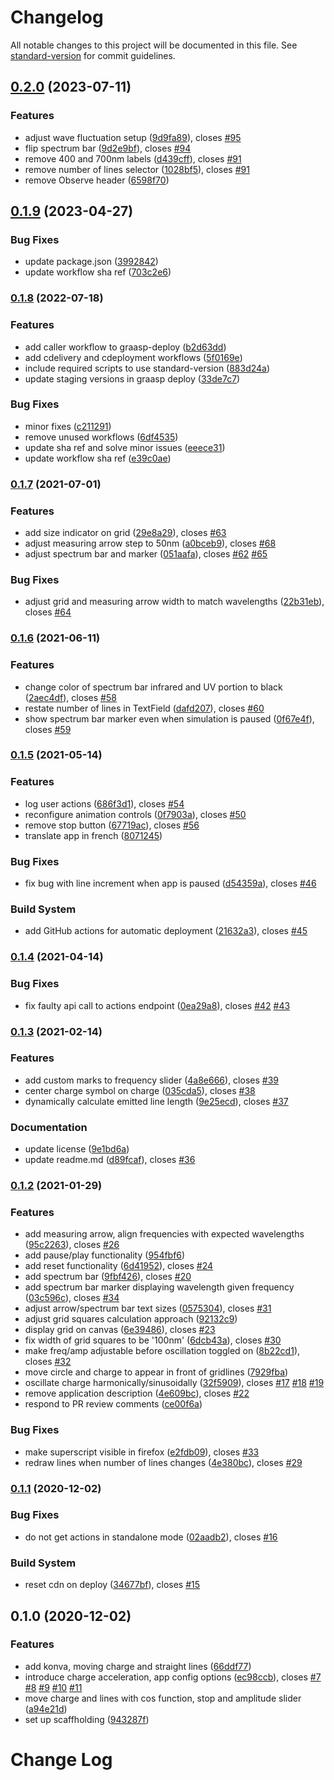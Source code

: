 # Changelog

All notable changes to this project will be documented in this file. See [standard-version](https://github.com/conventional-changelog/standard-version) for commit guidelines.

## [0.2.0](https://github.com/graasp/graasp-app-radiating-charge/compare/v0.1.9...v0.2.0) (2023-07-11)


### Features

* adjust wave fluctuation setup ([9d9fa89](https://github.com/graasp/graasp-app-radiating-charge/commit/9d9fa89ec4d1cd1809856691facb81369366afe3)), closes [#95](https://github.com/graasp/graasp-app-radiating-charge/issues/95)
* flip spectrum bar ([9d2e9bf](https://github.com/graasp/graasp-app-radiating-charge/commit/9d2e9bf91cce62e61fa8c919dffed02440ac27c4)), closes [#94](https://github.com/graasp/graasp-app-radiating-charge/issues/94)
* remove 400 and 700nm labels ([d439cff](https://github.com/graasp/graasp-app-radiating-charge/commit/d439cff53c96cad4ee11295039dbe2ee04c1533e)), closes [#91](https://github.com/graasp/graasp-app-radiating-charge/issues/91)
* remove number of lines selector ([1028bf5](https://github.com/graasp/graasp-app-radiating-charge/commit/1028bf547f224e9c5ad5c4bae96d2d3d197707de)), closes [#91](https://github.com/graasp/graasp-app-radiating-charge/issues/91)
* remove Observe header ([6598f70](https://github.com/graasp/graasp-app-radiating-charge/commit/6598f706cdece8ffec34e1804a1d065349ebfcd3))

## [0.1.9](https://github.com/graasp/graasp-app-radiating-charge/compare/v0.1.8...v0.1.9) (2023-04-27)


### Bug Fixes

* update package.json ([3992842](https://github.com/graasp/graasp-app-radiating-charge/commit/39928422bf55b5e979d614f39ed7c897bad40246))
* update workflow sha ref ([703c2e6](https://github.com/graasp/graasp-app-radiating-charge/commit/703c2e6f5a61d2d52f8eebbc09f6af029df5050c))

### [0.1.8](https://github.com/graasp/graasp-app-radiating-charge/compare/v0.1.7...v0.1.8) (2022-07-18)

### Features

- add caller workflow to graasp-deploy ([b2d63dd](https://github.com/graasp/graasp-app-radiating-charge/commit/b2d63ddd72466109ec3d5ec24625c451b17d1ca8))
- add cdelivery and cdeployment workflows ([5f0169e](https://github.com/graasp/graasp-app-radiating-charge/commit/5f0169e7149c8cccb982f6784667c59592a76b8a))
- include required scripts to use standard-version ([883d24a](https://github.com/graasp/graasp-app-radiating-charge/commit/883d24a253e37bc5d494f79d143ecc8c847692d5))
- update staging versions in graasp deploy ([33de7c7](https://github.com/graasp/graasp-app-radiating-charge/commit/33de7c7b68bc2a0879e32075afd2d5c9dca95361))

### Bug Fixes

- minor fixes ([c211291](https://github.com/graasp/graasp-app-radiating-charge/commit/c2112919a8eb7ee7c7a7649c4c85a9330ce8c140))
- remove unused workflows ([6df4535](https://github.com/graasp/graasp-app-radiating-charge/commit/6df453555d43f0a45937eef8d5a3cd70d47a4295))
- update sha ref and solve minor issues ([eeece31](https://github.com/graasp/graasp-app-radiating-charge/commit/eeece312aa30ee96833df4e0c496d782e665953d))
- update workflow sha ref ([e39c0ae](https://github.com/graasp/graasp-app-radiating-charge/commit/e39c0ae74fb226681f95d8d7bf4d227f84966960))

### [0.1.7](https://github.com/graasp/graasp-app-radiating-charge/compare/v0.1.6...v0.1.7) (2021-07-01)

### Features

- add size indicator on grid ([29e8a29](https://github.com/graasp/graasp-app-radiating-charge/commit/29e8a294fd2f5b98ca34f69e0117bffefd9b233d)), closes [#63](https://github.com/graasp/graasp-app-radiating-charge/issues/63)
- adjust measuring arrow step to 50nm ([a0bceb9](https://github.com/graasp/graasp-app-radiating-charge/commit/a0bceb94228444b14515bb7f086e08c63f6f248e)), closes [#68](https://github.com/graasp/graasp-app-radiating-charge/issues/68)
- adjust spectrum bar and marker ([051aafa](https://github.com/graasp/graasp-app-radiating-charge/commit/051aafa140bee1de55f57969ae24a838a01436b9)), closes [#62](https://github.com/graasp/graasp-app-radiating-charge/issues/62) [#65](https://github.com/graasp/graasp-app-radiating-charge/issues/65)

### Bug Fixes

- adjust grid and measuring arrow width to match wavelengths ([22b31eb](https://github.com/graasp/graasp-app-radiating-charge/commit/22b31eb23c8a0b7152792bda17d90276e1121300)), closes [#64](https://github.com/graasp/graasp-app-radiating-charge/issues/64)

### [0.1.6](https://github.com/graasp/graasp-app-radiating-charge/compare/v0.1.5...v0.1.6) (2021-06-11)

### Features

- change color of spectrum bar infrared and UV portion to black ([2aec4df](https://github.com/graasp/graasp-app-radiating-charge/commit/2aec4df38ea375513d80ed5b2ddcc0e9a2c3a47d)), closes [#58](https://github.com/graasp/graasp-app-radiating-charge/issues/58)
- restate number of lines in TextField ([dafd207](https://github.com/graasp/graasp-app-radiating-charge/commit/dafd20724800fd31ee73ac2bb0374330cc29a747)), closes [#60](https://github.com/graasp/graasp-app-radiating-charge/issues/60)
- show spectrum bar marker even when simulation is paused ([0f67e4f](https://github.com/graasp/graasp-app-radiating-charge/commit/0f67e4faaeb0d7bc146fe5d404838407e791ffdd)), closes [#59](https://github.com/graasp/graasp-app-radiating-charge/issues/59)

### [0.1.5](https://github.com/graasp/graasp-app-radiating-charge/compare/v0.1.4...v0.1.5) (2021-05-14)

### Features

- log user actions ([686f3d1](https://github.com/graasp/graasp-app-radiating-charge/commit/686f3d1250ca94b0503b56fb3106dcc363733278)), closes [#54](https://github.com/graasp/graasp-app-radiating-charge/issues/54)
- reconfigure animation controls ([0f7903a](https://github.com/graasp/graasp-app-radiating-charge/commit/0f7903af5deebc9108af522df7bce6f717b80e77)), closes [#50](https://github.com/graasp/graasp-app-radiating-charge/issues/50)
- remove stop button ([67719ac](https://github.com/graasp/graasp-app-radiating-charge/commit/67719ac8d808f98af53136222546177ea8a143c4)), closes [#56](https://github.com/graasp/graasp-app-radiating-charge/issues/56)
- translate app in french ([8071245](https://github.com/graasp/graasp-app-radiating-charge/commit/80712459c7c5787a6777c4ea3c7ee72cc34e3e54))

### Bug Fixes

- fix bug with line increment when app is paused ([d54359a](https://github.com/graasp/graasp-app-radiating-charge/commit/d54359a7817690940d54cd2b5fcad65fdd07833b)), closes [#46](https://github.com/graasp/graasp-app-radiating-charge/issues/46)

### Build System

- add GitHub actions for automatic deployment ([21632a3](https://github.com/graasp/graasp-app-radiating-charge/commit/21632a309cb22adcc8b1f15fdec2ad74f1e47800)), closes [#45](https://github.com/graasp/graasp-app-radiating-charge/issues/45)

### [0.1.4](https://github.com/graasp/graasp-app-radiating-charge/compare/v0.1.3...v0.1.4) (2021-04-14)

### Bug Fixes

- fix faulty api call to actions endpoint ([0ea29a8](https://github.com/graasp/graasp-app-radiating-charge/commit/0ea29a8f56e6ae4b686c7c1e22006fd2e722aa56)), closes [#42](https://github.com/graasp/graasp-app-radiating-charge/issues/42) [#43](https://github.com/graasp/graasp-app-radiating-charge/issues/43)

### [0.1.3](https://github.com/graasp/graasp-app-radiating-charge/compare/v0.1.2...v0.1.3) (2021-02-14)

### Features

- add custom marks to frequency slider ([4a8e666](https://github.com/graasp/graasp-app-radiating-charge/commit/4a8e666cfa9eccad9ee5d2ea5df6f34403e01b9b)), closes [#39](https://github.com/graasp/graasp-app-radiating-charge/issues/39)
- center charge symbol on charge ([035cda5](https://github.com/graasp/graasp-app-radiating-charge/commit/035cda5a961bd253aef5af9b60b732c7b7ab5a12)), closes [#38](https://github.com/graasp/graasp-app-radiating-charge/issues/38)
- dynamically calculate emitted line length ([9e25ecd](https://github.com/graasp/graasp-app-radiating-charge/commit/9e25ecdabcbe0a814ce4fc6194191f9a85bc45e3)), closes [#37](https://github.com/graasp/graasp-app-radiating-charge/issues/37)

### Documentation

- update license ([9e1bd6a](https://github.com/graasp/graasp-app-radiating-charge/commit/9e1bd6aad0ffefd1562afe21a93e43eea9b9a981))
- update readme.md ([d89fcaf](https://github.com/graasp/graasp-app-radiating-charge/commit/d89fcaf0c14c77e76b202884700e965444055578)), closes [#36](https://github.com/graasp/graasp-app-radiating-charge/issues/36)

### [0.1.2](https://github.com/graasp/graasp-app-radiating-charge/compare/v0.1.1...v0.1.2) (2021-01-29)

### Features

- add measuring arrow, align frequencies with expected wavelengths ([95c2263](https://github.com/graasp/graasp-app-radiating-charge/commit/95c2263ee752ce9c35ada61117f5af606a028cbb)), closes [#26](https://github.com/graasp/graasp-app-radiating-charge/issues/26)
- add pause/play functionality ([954fbf6](https://github.com/graasp/graasp-app-radiating-charge/commit/954fbf66e05881957af4a3760ad0ed1b1902a746))
- add reset functionality ([6d41952](https://github.com/graasp/graasp-app-radiating-charge/commit/6d41952aede694a25cdc2a3be42ddeb47a7a0602)), closes [#24](https://github.com/graasp/graasp-app-radiating-charge/issues/24)
- add spectrum bar ([9fbf426](https://github.com/graasp/graasp-app-radiating-charge/commit/9fbf4268736a9ca9f81c70c85723df1350f8f1b8)), closes [#20](https://github.com/graasp/graasp-app-radiating-charge/issues/20)
- add spectrum bar marker displaying wavelength given frequency ([03c596c](https://github.com/graasp/graasp-app-radiating-charge/commit/03c596cccf1a12e41ef5da67e7f191265afabd96)), closes [#34](https://github.com/graasp/graasp-app-radiating-charge/issues/34)
- adjust arrow/spectrum bar text sizes ([0575304](https://github.com/graasp/graasp-app-radiating-charge/commit/0575304a3d5fff4efe796057c5067f7575d76a9a)), closes [#31](https://github.com/graasp/graasp-app-radiating-charge/issues/31)
- adjust grid squares calculation approach ([92132c9](https://github.com/graasp/graasp-app-radiating-charge/commit/92132c95ecec359b1eef441ddc8021363fa330bd))
- display grid on canvas ([6e39486](https://github.com/graasp/graasp-app-radiating-charge/commit/6e39486467de387ca48cae62592a183e68d1bf1c)), closes [#23](https://github.com/graasp/graasp-app-radiating-charge/issues/23)
- fix width of grid squares to be '100nm' ([6dcb43a](https://github.com/graasp/graasp-app-radiating-charge/commit/6dcb43a2e6b8123ab53753ead4f50ca839336b77)), closes [#30](https://github.com/graasp/graasp-app-radiating-charge/issues/30)
- make freq/amp adjustable before oscillation toggled on ([8b22cd1](https://github.com/graasp/graasp-app-radiating-charge/commit/8b22cd126385a08c42d73ad584b4d470d60adb12)), closes [#32](https://github.com/graasp/graasp-app-radiating-charge/issues/32)
- move circle and charge to appear in front of gridlines ([7929fba](https://github.com/graasp/graasp-app-radiating-charge/commit/7929fba79d45cc571967a981aa4d924a8cca3e40))
- oscillate charge harmonically/sinusoidally ([32f5909](https://github.com/graasp/graasp-app-radiating-charge/commit/32f5909312d14eb150ac50b3f5cb8b054667c75b)), closes [#17](https://github.com/graasp/graasp-app-radiating-charge/issues/17) [#18](https://github.com/graasp/graasp-app-radiating-charge/issues/18) [#19](https://github.com/graasp/graasp-app-radiating-charge/issues/19)
- remove application description ([4e609bc](https://github.com/graasp/graasp-app-radiating-charge/commit/4e609bcbfee5c8324b08b15f734e0a5a6dea39cb)), closes [#22](https://github.com/graasp/graasp-app-radiating-charge/issues/22)
- respond to PR review comments ([ce00f6a](https://github.com/graasp/graasp-app-radiating-charge/commit/ce00f6a459843e7617bb84ebda39ac14e5ccef43))

### Bug Fixes

- make superscript visible in firefox ([e2fdb09](https://github.com/graasp/graasp-app-radiating-charge/commit/e2fdb09e47ebf928b6bfff64a3f90a96b0d95192)), closes [#33](https://github.com/graasp/graasp-app-radiating-charge/issues/33)
- redraw lines when number of lines changes ([4e380bc](https://github.com/graasp/graasp-app-radiating-charge/commit/4e380bc3dbb866b99e51f12692114f21a6f606ec)), closes [#29](https://github.com/graasp/graasp-app-radiating-charge/issues/29)

### [0.1.1](https://github.com/graasp/graasp-app-radiating-charge/compare/v0.1.0...v0.1.1) (2020-12-02)

### Bug Fixes

- do not get actions in standalone mode ([02aadb2](https://github.com/graasp/graasp-app-radiating-charge/commit/02aadb292ac9c4dec8493a91c447d6c86f14b536)), closes [#16](https://github.com/graasp/graasp-app-radiating-charge/issues/16)

### Build System

- reset cdn on deploy ([34677bf](https://github.com/graasp/graasp-app-radiating-charge/commit/34677bf1737a4df0557972c71c27f3a9d034f870)), closes [#15](https://github.com/graasp/graasp-app-radiating-charge/issues/15)

## 0.1.0 (2020-12-02)

### Features

- add konva, moving charge and straight lines ([66ddf77](https://github.com/graasp/graasp-app-radiating-charge/commit/66ddf7762ecfca302d1fd687abcef04fdb7360fc))
- introduce charge acceleration, app config options ([ec98ccb](https://github.com/graasp/graasp-app-radiating-charge/commit/ec98ccb0a4c5e3e452e08aed0b5ca0f9156556e9)), closes [#7](https://github.com/graasp/graasp-app-radiating-charge/issues/7) [#8](https://github.com/graasp/graasp-app-radiating-charge/issues/8) [#9](https://github.com/graasp/graasp-app-radiating-charge/issues/9) [#10](https://github.com/graasp/graasp-app-radiating-charge/issues/10) [#11](https://github.com/graasp/graasp-app-radiating-charge/issues/11)
- move charge and lines with cos function, stop and amplitude slider ([a94e21d](https://github.com/graasp/graasp-app-radiating-charge/commit/a94e21d2043f3f0353f6e624e226e6ce08e16d25))
- set up scaffholding ([943287f](https://github.com/graasp/graasp-app-radiating-charge/commit/943287fe3c44e01204717595152b988392b34d79))

# Change Log
